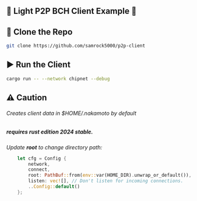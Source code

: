 ## 🌟 Light P2P BCH Client Example 🌟

## 🚀 Clone the Repo
```bash
git clone https://github.com/samrock5000/p2p-client
```

## ▶️ Run the Client

```bash
cargo run -- --network chipnet --debug
```

## ⚠️ Caution

###### Creates client data in $HOME/.nakamoto by default
##### requires rust edition 2024 stable.



_Update **root** to change directory path:_  
```rust
    let cfg = Config {
        network,
        connect,
        root: PathBuf::from(env::var(HOME_DIR).unwrap_or_default()),
        listen: vec![], // Don't listen for incoming connections.
        ..Config::default()
    };

```

